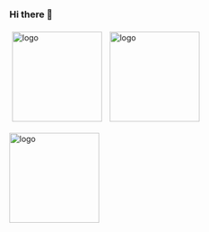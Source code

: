 ### Hi there 👋

<!--
**MathsionYang/MathsionYang** is a ✨ _special_ ✨ repository because its `README.md` (this file) appears on your GitHub profile.

Here are some ideas to get you started:

- 🔭 I’m currently working on ...
- 🌱 I’m currently learning ...
- 👯 I’m looking to collaborate on ...
- 🤔 I’m looking for help with ...
- 💬 Ask me about ...
- 📫 How to reach me: ...
- 😄 Pronouns: ...
- ⚡ Fun fact: ...
-->
<img src="https://github-readme-stats.vercel.app/api?username=MathsionYang&show_icons=true" alt="logo" height="160" align="center" style="margin: 5px; margin-bottom: 20px;" />
<img src="https://github-readme-stats.vercel.app/api/top-langs/?username=MathsionYang&theme=dark&layout=compact" alt="logo" height="160" align="center" style="margin: 5px; margin-bottom: 20px;" />

<img src="https://github-profile-trophy.vercel.app/?username=MathsionYang&theme=flat&column=9" alt="logo" height="160" align="center" style="margin: auto; margin-bottom: 20px;" />
